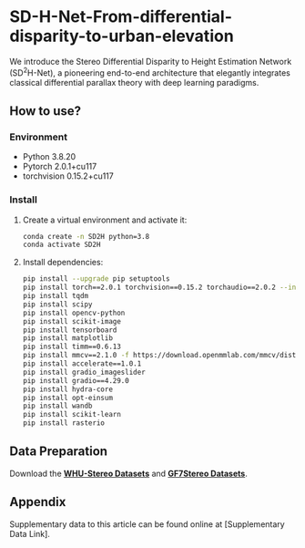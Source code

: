 # SD-H-Net-From-differential-disparity-to-urban-elevation

We introduce the Stereo Differential Disparity to Height Estimation Network (SD$^{2}$H-Net), a pioneering end-to-end architecture that elegantly integrates classical differential parallax theory with deep learning paradigms.

## **How to use?**

### **Environment**
- Python 3.8.20
- Pytorch 2.0.1+cu117
- torchvision 0.15.2+cu117

### **Install**
1. Create a virtual environment and activate it:
    ```bash
    conda create -n SD2H python=3.8
    conda activate SD2H
    ```

2. Install dependencies:
    ```bash
    pip install --upgrade pip setuptools
    pip install torch==2.0.1 torchvision==0.15.2 torchaudio==2.0.2 --index-url https://download.pytorch.org/whl/cu117
    pip install tqdm 
    pip install scipy 
    pip install opencv-python 
    pip install scikit-image 
    pip install tensorboard 
    pip install matplotlib 
    pip install timm==0.6.13 
    pip install mmcv==2.1.0 -f https://download.openmmlab.com/mmcv/dist/cu118/torch2.1/index.html
    pip install accelerate==1.0.1 
    pip install gradio_imageslider 
    pip install gradio==4.29.0 
    pip install hydra-core
    pip install opt-einsum
    pip install wandb 
    pip install scikit-learn
    pip install rasterio
    ```

## **Data Preparation**
Download the **[WHU-Stereo Datasets](https://github.com/Sheng029/WHU-Stereo)** and **[GF7Stereo Datasets]()**.

## **Appendix**
Supplementary data to this article can be found online at [Supplementary Data Link].

